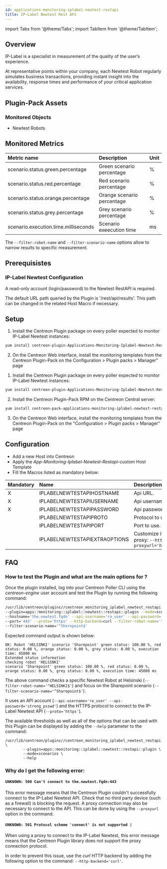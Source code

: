```yaml
---
id: applications-monitoring-iplabel-newtest-restapi
title: IP-Label Newtest Rest API
---
```

import Tabs from '@theme/Tabs';
import TabItem from '@theme/TabItem';


## Overview

IP-Label is a specialist in measurement of the quality of the user’s experience. 

At representative points within your company, each Newtest Robot regularly simulates 
business transactions, providing instant insight into the availability, response times 
and performance of your critical application services.

## Plugin-Pack Assets

### Monitored Objects

* Newtest Robots

## Monitored Metrics 

<Tabs groupId="sync">
<TabItem value="Scenario" label="Scenario">

| Metric name                              | Description                | Unit |
| :--------------------------------------- | :------------------------- | :----|
| scenario.status.green.percentage         | Green scenario percentage  |   %  |
| scenario.status.red.percentage           | Red scenario percentage    |   %  |
| scenario.status.orange.percentage        | Orange scenario percentage |   %  |
| scenario.status.grey.percentage          | Grey scenario percentage   |   %  |
| scenario.execution.time.milliseconds     | Scenario exeecution time   |   ms |

The ```--filter-robot-name``` and ```--filter-scenario-name``` options allow to narrow results to specific measurement.

</TabItem>
</Tabs>

## Prerequisistes

### IP-Label Newtest Configuration

A read-only account (login/password) to the Newtest RestAPI is required. 

The default URL path queried by the Plugin is '/rest/api/results'. This path can be changed in the related Host Macro
if necessary.

## Setup 

<Tabs groupId="sync">
<TabItem value="Online IMP Licence & IT-100 Editions" label="Online IMP Licence & IT-100 Editions">

1. Install the Centreon Plugin package on every poller expected to monitor IP-Label Newtest instances:

```bash
yum install centreon-plugin-Applications-Monitoring-Iplabel-Newtest-Restapi
```

2. On the Centreon Web interface, install the monitoring templates from the Centreon Plugin-Pack on the
Configuration > Plugin packs > Manager" page

</TabItem>
<TabItem value="Offline IMP License" label="Offline IMP License">

1. Install the Centreon Plugin package on every poller expected to monitor IP-Label Newtest instances:

```bash
yum install centreon-plugin-Applications-Monitoring-Iplabel-Newtest-Restapi
```

2. Install the Centreon Plugin-Pack RPM on the Centreon Central server:

```bash
yum install centreon-pack-applications-monitoring-iplabel-newtest-restapi
```

3. On the Centreon Web interface, install the monitoring templates from the Centreon Plugin-Pack on the "Configuration > Plugin packs > Manager" page

</TabItem>
</Tabs>

## Configuration

* Add a new Host into Centreon
* Apply the *App-Monitoring-Iplabel-Newtest-Restapi-custom* Host Template
* Fill the Macros listed as mandatory below:  

| Mandatory   | Name                             | Description                                                                                                              |
| :---------- | :------------------------------- | :----------------------------------------------------------------------------------------------------------------------- |
| X           | IPLABELNEWTESTAPIHOSTNAME        | Api URL.                                                                                                                 |
| X           | IPLABELNEWTESTAPIUSERNAME        | Api username                                                                                                             |
| X           | IPLABELNEWTESTAPIPASSWORD        | Api password                                                                                                             |
|             | IPLABELNEWTESTAPIPROTO           | Protocol to use. Default: 'https'                                                                                        |
|             | IPLABELNEWTESTAPIPORT            | Port to use. Default: ```443```                                                                                          |
|             | IPLABELNEWTESTAPIEXTRAOPTIONS    | Customize it with your own if needed. E.g. proxy: ```--http-backend=curl --proxyurl='https://proxy.mycompany:3128'```    |

## FAQ

### How to test the Plugin and what are the main options for ?

Once the plugin installed, log into your Centreon Poller CLI using the *centreon-engine* user account 
and test the Plugin by running the following command: 

```bash
/usr/lib/centreon/plugins//centreon_monitoring_iplabel_newtest_restapi.pl \
--plugin=apps::monitoring::iplabel::newtest::restapi::plugin --mode=scenarios \
--hostname='the.newtest.fqdn' --api-username='ro_user' --api-password='strong_psswd' \
--port='443' --proto='https' --http-backend=curl --filter-robot-name='^HELSINKI$' \
--filter-scenario-name='^Sharepoint$'
```

Expected command output is shown below:

```
OK: Robot 'HELSINKI' scenario 'Sharepoint' green status: 100.00 %, red status: 0.00 %, orange status: 0.00 %, grey status: 0.00 %, execution time: 45000 ms
Extended status information 	
checking robot 'HELSINKI'
scenario 'Sharepoint' green status: 100.00 %, red status: 0.00 %, orange status: 0.00 %, grey status: 0.00 %, execution time: 45000 ms
```

The above command checks a specific Newtest Robot at Helsinski (```--filter-robot-name='^HELSINKI$'```) and focus on the Sharepoint scenario (```--filter-scenario-name='^Sharepoint$'```).

It uses an API account (```--api-username='ro_user' --api-password='strong_psswd'```) and the HTTPS protocol to connect to the IP-Label Newtest API
(```--proto='https'```).

The available thresholds as well as all of the options that can be used with this Plugin can be displayed by adding the ```--help``` parameter to the command:

```
/usr/lib/centreon/plugins//centreon_monitoring_iplabel_newtest_restapi.pl \
        --plugin=apps::monitoring::iplabel::newtest::restapi::plugin \
        --mode=scenarios \
        --help 
```

### Why do I get the following error: 

#### ```UNKNOWN: 500 Can't connect to the.newtest.fqdn:443```

This error message means that the Centreon Plugin couldn't successfully connect to the IP-Label Newtest API.
Check that no third party device (such as a firewall) is blocking the request.
A proxy connection may also be necessary to connect to the API. This can be done by using the ```--proxyurl``` option in the command.

#### ```UNKNOWN: 501 Protocol scheme 'connect' is not supported |``` 

When using a proxy to connect to the IP-Label Newtest, this error message means that the Centreon Plugin library does not support
the proxy connection protocol.

In order to prevent this issue, use the *curl* HTTP backend by adding the following option to the command: ```--http-backend='curl'```.
